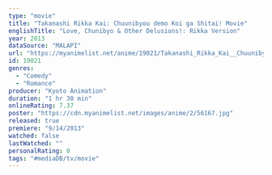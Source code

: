 ```yaml
---
type: "movie"
title: "Takanashi Rikka Kai: Chuunibyou demo Koi ga Shitai! Movie"
englishTitle: "Love, Chunibyo & Other Delusions!: Rikka Version"
year: 2013
dataSource: "MALAPI"
url: "https://myanimelist.net/anime/19021/Takanashi_Rikka_Kai__Chuunibyou_demo_Koi_ga_Shitai_Movie"
id: 19021
genres: 
  - "Comedy"
  - "Romance"
producer: "Kyoto Animation"
duration: "1 hr 30 min"
onlineRating: 7.37
poster: "https://cdn.myanimelist.net/images/anime/2/56167.jpg"
released: true
premiere: "9/14/2013"
watched: false
lastWatched: ""
personalRating: 0
tags: "#mediaDB/tv/movie"
---
```

